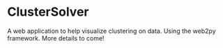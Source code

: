 # ClusterSolver
A web application to help visualize clustering on data. Using the web2py framework. More details to come!
